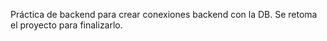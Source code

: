 Práctica de backend para crear conexiones backend con la DB. Se retoma el proyecto para finalizarlo.
